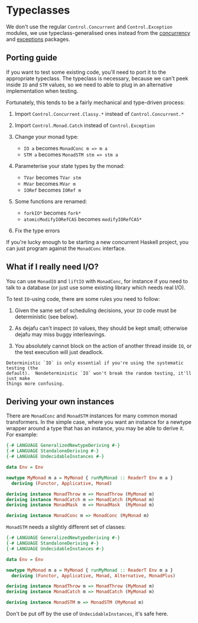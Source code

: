 Typeclasses
===========

We don't use the regular `Control.Concurrent` and `Control.Exception` modules,
we use typeclass-generalised ones instead from the [concurrency][h:conc] and
[exceptions][h:exc] packages.

[h:conc]: https://hackage.haskell.org/package/concurrency
[h:exc]: https://hackage.haskell.org/package/exceptions


Porting guide
-------------

If you want to test some existing code, you'll need to port it to the
appropriate typeclass.  The typeclass is necessary, because we can't peek inside
`IO` and `STM` values, so we need to able to plug in an alternative
implementation when testing.

Fortunately, this tends to be a fairly mechanical and type-driven process:

1. Import `Control.Concurrent.Classy.*` instead of `Control.Concurrent.*`

2. Import `Control.Monad.Catch` instead of `Control.Exception`

3. Change your monad type:

   - `IO a` becomes `MonadConc m => m a`
   - `STM a` becomes `MonadSTM stm => stm a`

4. Parameterise your state types by the monad:

   - `TVar` becomes `TVar stm`
   - `MVar` becomes `MVar m`
   - `IORef` becomes `IORef m`

5. Some functions are renamed:

   - `forkIO*` becomes `fork*`
   - `atomicModifyIORefCAS` becomes `modifyIORefCAS*`

6. Fix the type errors

If you're lucky enough to be starting a new concurrent Haskell project, you can
just program against the `MonadConc` interface.


What if I really need I/O?
--------------------------

You can use `MonadIO` and `liftIO` with `MonadConc`, for instance if you need to
talk to a database (or just use some existing library which needs real I/O).

To test `IO`-using code, there are some rules you need to follow:

1. Given the same set of scheduling decisions, your `IO` code must be
   deterministic (see below).

2. As dejafu can't inspect `IO` values, they should be kept small; otherwise
   dejafu may miss buggy interleavings.

3. You absolutely cannot block on the action of another thread inside `IO`, or
   the test execution will just deadlock.

```admonish tip
Deterministic `IO` is only essential if you're using the systematic testing (the
default).  Nondeterministic `IO` won't break the random testing, it'll just make
things more confusing.
```


Deriving your own instances
---------------------------

There are `MonadConc` and `MonadSTM` instances for many common monad
transformers.  In the simple case, where you want an instance for a newtype
wrapper around a type that has an instance, you may be able to derive it.  For
example:

```haskell
{-# LANGUAGE GeneralizedNewtypeDeriving #-}
{-# LANGUAGE StandaloneDeriving #-}
{-# LANGUAGE UndecidableInstances #-}

data Env = Env

newtype MyMonad m a = MyMonad { runMyMonad :: ReaderT Env m a }
  deriving (Functor, Applicative, Monad)

deriving instance MonadThrow m => MonadThrow (MyMonad m)
deriving instance MonadCatch m => MonadCatch (MyMonad m)
deriving instance MonadMask  m => MonadMask  (MyMonad m)

deriving instance MonadConc m => MonadConc (MyMonad m)
```

`MonadSTM` needs a slightly different set of classes:

```haskell
{-# LANGUAGE GeneralizedNewtypeDeriving #-}
{-# LANGUAGE StandaloneDeriving #-}
{-# LANGUAGE UndecidableInstances #-}

data Env = Env

newtype MyMonad m a = MyMonad { runMyMonad :: ReaderT Env m a }
  deriving (Functor, Applicative, Monad, Alternative, MonadPlus)

deriving instance MonadThrow m => MonadThrow (MyMonad m)
deriving instance MonadCatch m => MonadCatch (MyMonad m)

deriving instance MonadSTM m => MonadSTM (MyMonad m)
```

Don't be put off by the use of `UndecidableInstances`, it's safe here.
